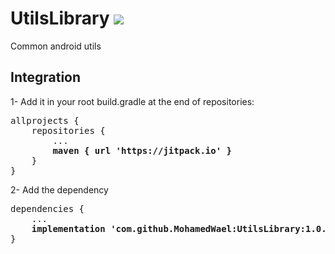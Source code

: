 # UtilsLibrary [![](https://jitpack.io/v/MohamedWael/UtilsLibrary.svg)](https://jitpack.io/#MohamedWael/UtilsLibrary)

Common android utils

## Integration

1- Add it in your root build.gradle at the end of repositories:

<pre>
allprojects {
    repositories {
        ...
        <b>maven { url 'https://jitpack.io' }</b>
    }
}
</pre>

2- Add the dependency

<pre>
dependencies {
    ...
    <b>implementation 'com.github.MohamedWael:UtilsLibrary:1.0.0'</b>
}
</pre>

